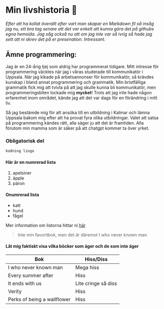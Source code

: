 # Min livshistoria :cowboy_hat_face:
_Efter att ha kollat överallt efter vart man skapar en Markdown fil så insåg jag nu, ett bra tag senare att det var enkelt att kunna göra det på githubs egna hemsida. Jag såg också nu att om jag inte var så ivrig så hade jag sett att ni skrev det på er presenation. Intressant._

## Ämne programmering:
Jag är en 24-årig tjej som aldrig har programmerat tidigare. Mitt intresse för programmering väcktes när jag i våras studerade till kommunikatör i Uppsala. När jag kikade på arbetsannonser för kommunikatör, så krävdes kunskap i bland annat programmering och grammatik. Min bristfälliga grammatik fick mig att tvivla på att jag skulle kunna bli kommunikatör, men programmeringsbiten lockade mig **mycket**! Trots att jag inte hade någon erfarenhet inom området, kände jag att det var dags för en förändring i mitt liv.

Så jag bestämde mig för att ansöka till en utbildning i Kalmar och lämna Uppsala bakom mig efter att ha provat fyra olika utbildningar. Valet att satsa på programmering kändes rätt, alla säger ju att det är framtiden. Alla förutom min mamma som är säker på att chatgpt kommer ta över yrket.

### Obligatorisk del
``` javascript
kodning lingo
```

#### Här är en numrerad lista
1. apelsiner
2. äpple
3. päron

#### Onumrerad lista
- katt
- hund
- fågel

Mer information om listorna hittar ni [här](https://www.youtube.com/watch?v=27wsh5jFBks)

>Inte min favoritbok, men det är däremot I who never known man

#### Låt mig faktiskt visa vilka böcker som äger och de som inte äger 
| Bok | Hiss/Diss |
| ----------- | ----------- |
| I who never known man | Mega hiss |
| Every summer after | Hiss |
| It ends with us | Lite cringe så diss |
| Verity | Hiss |
| Perks of being a wallflower| Hiss |
